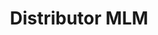 ---
id: 89
title : Distributor MLM
linkurl: https://gumroad.com/l/distributormlm/pajakresources
fitur: aspekpajak
category: aspekpajak
createdTime : 31/08/2019
modifiedTime : 07/01/2020
topik: Versi Ringan
img: networking.png
---